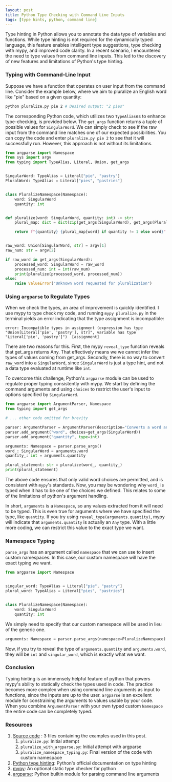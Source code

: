 ```yaml
---
layout: post
title: Python Type Checking with Command Line Inputs
tags: [type hints, python, command line]
---
```

Type hinting in Python allows you to annotate the data type of variables and functions. While type hinting is not required for the dynamically typed language, this feature enables intelligent type suggestions, type checking with mypy, and improved code clarity. In a recent scenario, I encountered the need to type values from command line inputs. This led to the discovery of new features and limitations of Python's type hinting.

### Typing with Command-Line Input

Suppose we have a function that operates on user input from the command line. Consider the example below, where we aim to pluralize an English word like "pie" based on a given quantity:


```bash
python pluralize.py pie 2 # Desired output: "2 pies"
```

The corresponding Python code, which utilizes two `TypeAlias`es to enhance type-checking, is provided below. The `get_args` function returns a tuple of possible values for `SingularWord`. We can simply check to see if the raw input from the command line matches one of our expected possibilities. You can copy the code and enter `pluralize.py pie 2` to see that it will successfully run. However, this approach is not without its limitations.

```python
from argparse import Namespace
from sys import argv
from typing import TypeAlias, Literal, Union, get_args


SingularWord: TypeAlias = Literal["pie", "pastry"]
PluralWord: TypeAlias = Literal["pies", "pastries"]


class PluralizeNamespace(Namespace):
    word: SingularWord
    quantity: int


def pluralize(word: SingularWord, quantity: int) -> str:
    plural_map: dict = dict(zip(get_args(SingularWord), get_args(PluralWord)))

    return f"{quantity} {plural_map[word] if quantity != 1 else word}"


raw_word: Union[SingularWord, str] = argv[1]
raw_num: str = argv[2]

if raw_word in get_args(SingularWord):
    processed_word: SingularWord = raw_word
    processed_num: int = int(raw_num)
    print(pluralize(processed_word, processed_num))
else:
    raise ValueError("Unknown word requested for pluralization")
```

### Using `argparse` to Regulate Types
 When we check the types, an area of improvement is quickly identified. I use mypy to type check my code, and running `mypy pluralize.py` in the terminal yields an error indicating that the type assignment is incompatible:
 
  `error: Incompatible types in assignment (expression has type "Union[Literal['pie', 'pastry'], str]", variable has type "Literal['pie', 'pastry']")  [assignment]`
  
  There are two reasons for this. First, the mypy `reveal_type` function reveals that get_args returns Any. That effectively means we we cannot infer the types of values coming from get_args. Secondly, there is no way to convert `raw_word` into a `SingularWord`, since `SingularWord` is just a type hint, and not a data type evaluated at runtime like `int`.

To overcome this challenge, Python's `argparse` module can be used to regulate proper typing consistently with mypy. We start by defining the command arguments and using `choices` to restrict the user's input to options specified by `SingularWord`.

```python
from argparse import ArgumentParser, Namespace
from typing import get_args

# ... other code omitted for brevity

parser: ArgumentParser = ArgumentParser(description="Converts a word and quantity to plural statement")
parser.add_argument("word", choices=get_args(SingularWord))
parser.add_argument("quantity", type=int)

arguments: Namespace = parser.parse_args()
word_: SingularWord = arguments.word
quantity_: int = arguments.quantity

plural_statement: str = pluralize(word_, quantity_)
print(plural_statement)

```

The above code ensures that only valid word choices are permitted, and is consistent with `mypy`'s standards. Now, you may be wondering why `word_` is typed when it has to be one of the choices we defined. This relates to some of the limitations of python's argument handling.

In short, `arguments` is a `Namespace`, so any values extracted from it will need to be typed. This is even true for arguments where we have specified the type, like `quantity`. If you try using `reveal_type(arguments.quantity)`, mypy will indicate that `arguments.quantity` is actually an `Any` type. With a little more coding, we can restrict this value to the exact type we want.

### Namespace Typing
`parse_args` has an argument called `namespace` that we can use to insert custom namespaces. In this case, our custom namespace will have the exact typing we want.
```python
from argparse import Namespace


singular_word: TypeAlias = Literal["pie", "pastry"]
plural_word: TypeAlias = Literal["pies", "pastries"]


class PluralizeNamespace(Namespace):
    word: SingularWord
    quantity: int
```

We simply need to specify that our custom namespace will be used in lieu of the generic one. 

```python
arguments: Namespace = parser.parse_args(namespace=PluralizeNamespace)
```

Now, if you try to reveal the type of `arguments.quantity` and `arguments.word`, they will be `int` and `singular_word`, which is exactly what we want.

### Conclusion
Typing hinting is an immensely helpful feature of python that powers mypy's ability to statically check the types used in code. The practice becomes more complex when using command line arguments as input to functions, since the inputs are up to the user. `argparse` is an excellent module for constraining the arguments to values usable by your code. When you combine `ArgumentParser` with your own typed custom `Namespace` the entire code can be completely typed.

### Resources
1. [Source code](https://gist.github.com/nanoman657/93abb6c81dbf81e78f7c6847d5c1818a) : 3 files containing the examples used in this post.
	1. `pluralize.py`: Initial attempt
	2. `pluralize_with_argparse.py`: Initial attempt with argparse
	3. `pluralize_namespace_typing.py`: Final version of the code with custom namespace
2. [Python type hinting](https://docs.python.org/3/library/typing.html): Python's official documentation on type hinting
3. [mypy](https://mypy-lang.org/): An optional static type checker for python
4. [argparse](https://docs.python.org/3/library/argparse.html): Python builtin module for parsing command line arguments
